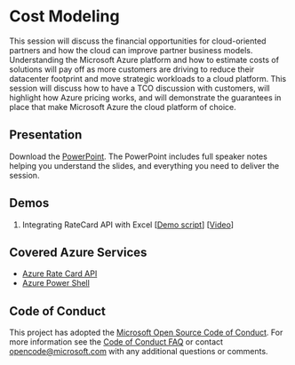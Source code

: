 # Cost Modeling
This session will discuss the financial opportunities for cloud-oriented partners and how the cloud can improve partner business models. Understanding the Microsoft Azure platform and how to estimate costs of solutions will pay off as more customers are driving to reduce their datacenter footprint and move strategic workloads to a cloud platform.  This session will discuss how to have a TCO discussion with customers, will highlight how Azure pricing works, and will demonstrate the guarantees in place that make Microsoft Azure the cloud platform of choice.
## Presentation
Download the [PowerPoint](./Azure%20Cost%20modelling%20v2.pptx).
The PowerPoint includes full speaker notes helping you understand the slides, and everything you need to deliver the session.


## Demos
1. Integrating RateCard API with Excel [[Demo script](./Demo-Integrating%20RateCard%20API%20with%20Excel/readme.md)] [[Video](https://gsiazurecoecontent.blob.core.windows.net/Cost-Modelling/API-Excel-Integration-Demo.mp4)]


## Covered Azure Services

* [Azure Rate Card API](https://azure.microsoft.com/en-us/documentation/articles/billing-usage-rate-card-overview/)
* [Azure Power Shell](https://msdn.microsoft.com/en-us/library/jj156055.aspx)


## Code of Conduct
This project has adopted the [Microsoft Open Source Code of Conduct](https://opensource.microsoft.com/codeofconduct/). For more information see the [Code of Conduct FAQ](https://opensource.microsoft.com/codeofconduct/faq/) or contact [opencode@microsoft.com](mailto:opencode@microsoft.com) with any additional questions or comments.

